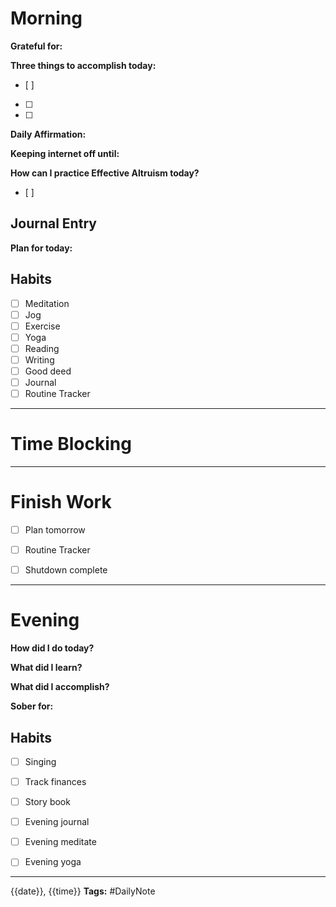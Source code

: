 # Morning

**Grateful for:**


**Three things to accomplish today:**
- [ ] 
- [ ] 
- [ ] 

**Daily Affirmation:**


**Keeping internet off until:**


**How can I practice Effective Altruism today?**
- [ ] 


## Journal Entry




**Plan for today:**



## Habits
- [ ] Meditation
- [ ] Jog
- [ ] Exercise
- [ ] Yoga
- [ ] Reading
- [ ] Writing
- [ ] Good deed
- [ ] Journal
- [ ] Routine Tracker

---

# Time Blocking


---
# Finish Work
- [ ] Plan tomorrow
- [ ] Routine Tracker
- [ ] Shutdown complete


---
# Evening
**How did I do today?**

**What did I learn?**

**What did I accomplish?**

**Sober for:**

## Habits
- [ ] Singing
- [ ] Track finances
- [ ] Story book
- [ ] Evening journal
- [ ] Evening meditate
- [ ] Evening yoga





--- 
{{date}}, {{time}}
**Tags:** #DailyNote 